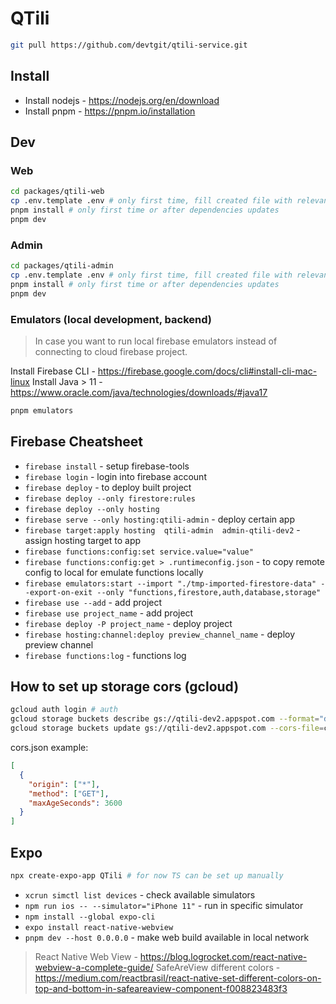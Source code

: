 # QTili

```bash
git pull https://github.com/devtgit/qtili-service.git
```

## Install

- Install nodejs - https://nodejs.org/en/download
- Install pnpm - https://pnpm.io/installation

## Dev

### Web

```bash
cd packages/qtili-web
cp .env.template .env # only first time, fill created file with relevant variables
pnpm install # only first time or after dependencies updates
pnpm dev
```

### Admin

```bash
cd packages/qtili-admin
cp .env.template .env # only first time, fill created file with relevant variables
pnpm install # only first time or after dependencies updates
pnpm dev
```

### Emulators (local development, backend)

> In case you want to run local firebase emulators instead of connecting to cloud firebase project.

Install Firebase CLI - https://firebase.google.com/docs/cli#install-cli-mac-linux
Install Java > 11 - https://www.oracle.com/java/technologies/downloads/#java17

```bash
pnpm emulators
```

## Firebase Cheatsheet

* `firebase install` - setup firebase-tools
* `firebase login` - login into firebase account
* `firebase deploy` - to deploy built project
* `firebase deploy --only firestore:rules`
* `firebase deploy --only hosting`
* `firebase serve --only hosting:qtili-admin` - deploy certain app
* `firebase target:apply hosting  qtili-admin  admin-qtili-dev2` - assign hosting target to app
* `firebase functions:config:set service.value="value"`
* `firebase functions:config:get > .runtimeconfig.json` - to copy remote config to local for emulate functions locally
* `firebase emulators:start --import "./tmp-imported-firestore-data" --export-on-exit --only "functions,firestore,auth,database,storage"`
* `firebase use --add` - add project
* `firebase use project_name` - add project
* `firebase deploy -P project_name` - deploy project
* `firebase hosting:channel:deploy preview_channel_name` - deploy preview channel
* `firebase functions:log` - functions log


## How to set up storage cors (gcloud)

```bash
gcloud auth login # auth
gcloud storage buckets describe gs://qtili-dev2.appspot.com --format="default(cors)" # get cors config
gcloud storage buckets update gs://qtili-dev2.appspot.com --cors-file=cors.json # set cors config
```

cors.json example:
```json
[
  {
    "origin": ["*"],
    "method": ["GET"],
    "maxAgeSeconds": 3600
  }
]
```

## Expo

```bash
npx create-expo-app QTili # for now TS can be set up manually
```

* `xcrun simctl list devices` - check available simulators
* `npm run ios -- --simulator="iPhone 11"` - run in specific simulator
* `npm install --global expo-cli`
* `expo install react-native-webview`
* `pnpm dev --host 0.0.0.0` - make web build available in local network

> React Native Web View - https://blog.logrocket.com/react-native-webview-a-complete-guide/
> SafeAreView different colors - https://medium.com/reactbrasil/react-native-set-different-colors-on-top-and-bottom-in-safeareaview-component-f008823483f3

